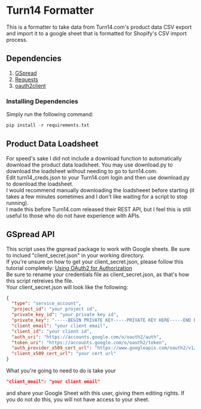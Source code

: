 # Turn14 Formatter
This is a formatter to take data from Turn14.com's product data CSV export and import it to a google sheet that is formatted for Shopify's CSV import process.

## Dependencies
1. [GSpread](https://github.com/burnash/gspread)
1. [Requests](https://github.com/requests/requests)
1. [oauth2client](https://github.com/google/oauth2client)  
### Installing Dependencies
Simply run the following command:
```python
pip install -r requirements.txt
```

## Product Data Loadsheet
For speed's sake I did not include a download function to automatically download the product data loadsheet. You may use download.py to download the loadsheet without needing to go to turn14.com.  
Edit turn14_creds.json to your Turn14.com login and then use download.py to download the loadsheet.  
I would recommend manually downloading the loadsheeet before starting (it takes a few minutes sometimes and I don't like waiting for a script to stop running).  
I made this before Turn14.com released their REST API, but I feel this is still useful to those who do not have experience with APIs.  

## GSpread API
This script uses the gspread package to work with Google sheets. Be sure to inclued "client_secret.json" in your working directory.  
If you're unsure on how to get your client_secret.json, please follow this tutorial completely: [Using OAuth2 for Authorization](http://gspread.readthedocs.io/en/latest/oauth2.html)  
Be sure to rename your credentials file as client_secret.json, as that's how this script retreives the file.  
Your client_secret.json will look like the following:
```json
{
  "type": "service_account",
  "project_id": "your project id",
  "private_key_id": "your private key id",
  "private_key": "-----BEGIN PRIVATE KEY-----PRIVATE KEY HERE-----END PRIVATE KEY-----\n",
  "client_email": "your client email",
  "client_id": "your client id",
  "auth_uri": "https://accounts.google.com/o/oauth2/auth",
  "token_uri": "https://accounts.google.com/o/oauth2/token",
  "auth_provider_x509_cert_url": "https://www.googleapis.com/oauth2/v1/certs",
  "client_x509_cert_url": "your cert url"
}
```
What you're going to need to do is take your 
```json 
"client_meail": "your client email"
```
and share your Google Sheet with this user, giving them editing rights. If you do not do this, you will not have access to your sheet.
